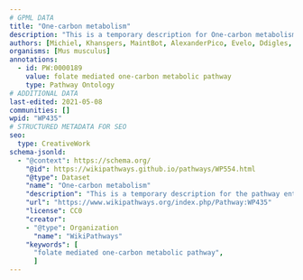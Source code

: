 ```yaml
---
# GPML DATA
title: "One-carbon metabolism"
description: "This is a temporary description for One-carbon metabolism"
authors: [Michiel, Khanspers, MaintBot, AlexanderPico, Evelo, Ddigles, Mkutmon, Egonw, Fehrhart, Eweitz]
organisms: [Mus musculus]
annotations:
  - id: PW:0000189
    value: folate mediated one-carbon metabolic pathway
    type: Pathway Ontology
# ADDITIONAL DATA
last-edited: 2021-05-08
communities: []
wpid: "WP435"
# STRUCTURED METADATA FOR SEO
seo:
  type: CreativeWork
schema-jsonld:
  - "@context": https://schema.org/
    "@id": https://wikipathways.github.io/pathways/WP554.html
    "@type": Dataset
    "name": "One-carbon metabolism"
    "description": "This is a temporary description for the pathway entitled: One-carbon metabolism"
    "url": "https://www.wikipathways.org/index.php/Pathway:WP435"
    "license": CC0
    "creator":
    - "@type": Organization
      "name": "WikiPathways"
    "keywords": [
      "folate mediated one-carbon metabolic pathway",
      ]
---
```

